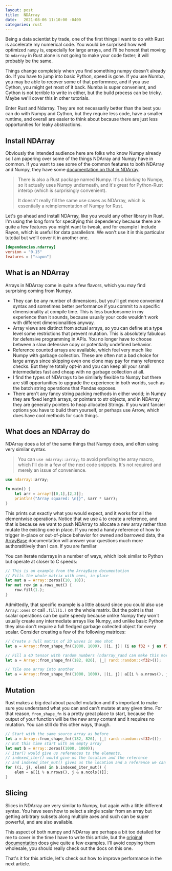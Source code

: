 ```yaml
---
layout: post
title:  NDArray
date:   2021-08-06 11:10:00 -0400
categories: rust
---
```


Being a data scientist by trade, one of the first things I want to do with Rust is accelerate my
numerical code. You would be surprised how well optimized `numpy` is, especially for large arrays,
and I'll be honest that moving to `ndarray` in Rust alone is not going to make your code faster;
it will probably be the same.

Things change completely when you find something numpy doesn't already do. If you have to jump
into basic Python, speed is gone. If you use Numba, you may be able to recover some of that
performnce, and if you use Cython, you might get most of it back. Numba is super convenient, and
Cython is not terrible to write in either, but the build process can be tricky. Maybe we'll cover
this in other tutorials.

Enter Rust and Ndarray. They are not necessarily better than the best you can do with Numpy and
Cython, but they require less code, have a smaller runtime, and overall are easier to think about
because there are just less opportunities for leaky abstractions.

## Install NDArray
Obviously the intended audience here are folks who know Numpy already so I am papering over some
of the things NDArray and Numpy have in common. If you want to see some of the common features to
both NDArray and Numpy, they have some [documentation on that in NDArray][NDArray-for-Numpy-users].

> There is also a Rust package named Numpy. It's a *binding* to Numpy, so it actually uses Numpy
> underneath, and it's great for Python-Rust interop (which is surprisingly convenient).
>
> It doesn't really fill the same use cases as NDArray, which is essentially a reimplementation
> of Numpy for Rust.

Let's go ahead and install NDArray, like you would any other library in Rust. I'm using the long
form for specifying this dependency because there are quite a few features you might want to tweak,
and for example I include Rayon, which is useful for data parallelism. We won't use it in this
particular tutotial but we'll cover it in another one. 

```toml
[dependencies.ndarray]
version = "0.15"
features = ["rayon"]
```

## What is an NDArray
Arrays in NDArray come in quite a few flavors, which you may find surprising coming from Numpy.
* They can be any number of dimensions, but you'll get more convenient syntax and sometimes
  better performance if you commit to a specific dimensionality at compile time. This is less
  burdonsome in my experience than it sounds, because usually your code wouldn't work with
  different dimensionalities anyway.
* Array views are distinct from actual arrays, so you can define at a type level some restrictions
  that prevent mutation. This is absolutely fabulous for defensive programming in APIs. You no
  longer have to choose between a slow defensive copy or potentially undefined behavior.
* Reference counted arrays are available, which feel very much like Numpy with garbage collection.
  These are often not a bad choice for large arrays since skipping even one clone may pay for many
  reference checks. But they're totally opt-in and you can keep all your small intermediates
  fast and cheap with no garbage collection at all.
* I find the types of NDArrays to be similarly flexible to Numpy but there are still opportunities
  to upgrade the experience in both worlds, such as the batch string operations that Pandas
  exposes.
* There aren't any fancy string packing methods in either world; in Numpy they are fixed length
  arrays, or pointers to str objects, and in NDArray they are generally pointers to heap allocated
  Strings. If you want fancier options you have to build them yourself, or perhaps use Arrow, which
  does have cool methods for such things.

## What does an NDArray do
NDArray does a lot of the same things that Numpy does, and often using very similar syntax.

> You can `use ndarray::array;` to avoid prefixing the array macro, which I'll do in a few of the
> next code snippets. It's not required and merely an issue of convenience.

```rs
use ndarray::array;

fn main() {
    let arr = array![[0,1],[2,3]];
    println!("Array squared: \n{}", &arr * &arr);
}
```

This prints out exactly what you would expect, and it works for all the elementwise operations.
Notice that we use `&` to create a reference, and that is because we want to push NDArray to
allocate a new array rather than mutate the existing one in place. If you need a handy reference
of how to trigger in-place or out-of-place behavior for owned and barrowed data, the [ArrayBase][]
documentation will answer your questions much more authoratitively than I can. If you are familiar

You can iterate ndarrays in a number of ways, which look similar to Python but operate at closer
to C speeds:

```rs
// This is an example from the ArrayBase documentation
// Fills the whole matrix with ones, in place
let mut a = Array::zeros((10, 10));
for mut row in a.rows_mut() {
    row.fill(1.);
}
```

Admittedly, that specific example is a little absurd since you could also use `Array::ones` or
call `.fill(1.)` on the whole matrix. But the point is that scalar operations can be quite speedy
because unlike Numpy they won't usually create any intermediate arrays like Numpy, and unlike
basic Python they also don't require a full fledged garbage collected object for every scalar.
Consider creating a few of the following matrices:

```rs
// Create a full matrix of 2D waves in one shot
let a = Array::from_shape_fn((1000, 1000), |(i, j)| (i as f32 + j as f32).sin());

// Fill a 4D tensor with random numbers (ndarray_rand can make this more convenient too)
let a = Array::from_shape_fn((182, 826), |_| rand::random::<f32>());

// Tile one array into another
let a = Array::from_shape_fn((1000, 1000), |(i, j)| a[[i % a.nrows(), j & a.ncols()]]);
```

## Mutation
Rust makes a big deal about parallel mutation and it's important to make sure you understand what
you can and can't mutate at any given time. For that reason, `from_shape_fn` is a pretty great
place to start, because the output of your function will be the new array content and it requires
no mutation. You can still do this other ways, though.

```rs
// Start with the same source array as before
let a = Array::from_shape_fn((182, 826), |_| rand::random::<f32>());
// But this time start with an empty array
let mut b = Array::zeros((1000, 1000));
// iter() would give us references to the elements,
// indexed_iter() would give us the location and the reference
// and indexed_iter_mut() gives us the location and a reference we can mutate the original with
for ((i, j), elem) in b.indexed_iter_mut() {
    elem = a[[i % a.nrows(), j & a.ncols()]];
}
```

## Slicing
Slices in NDArray are very similar to Numpy, but again with a little different syntax. You have
seen how to select a single scalar from an array but getting arbitrary subsets along multiple
axes and such can be super powerful, and are also available.

This aspect of both numpy and NDArray are perhaps a bit too detailed for me to cover in the time
I have to write this article, but the [original documentation][Slicing-examples] does give quite
a few examples. I'll avoid copying them wholesale, you should really check out the docs on this
one.


That's it for this article, let's check out how to improve performance in the next article.



[NDArray-for-Numpy-users]: https://docs.rs/ndarray/0.15.3/ndarray/doc/ndarray_for_numpy_users/index.html
[ArrayBase]: https://docs.rs/ndarray/0.15.3/ndarray/struct.ArrayBase.html
[Slicing-examples]: https://docs.rs/ndarray/0.15.3/ndarray/struct.ArrayBase.html#slicing